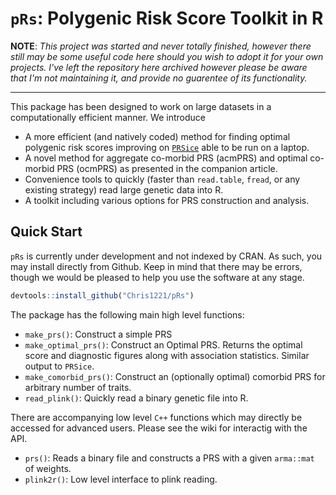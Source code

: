 # `pRs`: Polygenic Risk Score Toolkit in R

**NOTE**: *This project was started and never totally finished, however there still may be some useful code here should you wish to adopt it for your own projects. I've left the repository here archived however please be aware that I'm not maintaining it, and provide no guarentee of its functionality.*

--- 

This package has been designed to work on large datasets in a computationally efficient manner. We introduce

- A more efficient (and natively coded) method for finding optimal polygenic risk scores improving on [`PRSice`](prsice.info) able to be run on a laptop.
- A novel method for aggregate co-morbid PRS (acmPRS) and optimal co-morbid PRS (ocmPRS) as presented in the companion article.  
- Convenience tools to quickly (faster than `read.table`, `fread`, or any existing strategy) read large genetic data into R.
- A toolkit including various options for PRS construction and analysis.

## Quick Start

`pRs` is currently under development and not indexed by CRAN. As such, you may install directly from Github. Keep in mind that there may be errors, though we would be pleased to help you use the software at any stage.

```R
devtools::install_github("Chris1221/pRs")
```

The package has the following main high level functions:

- `make_prs()`: Construct a simple PRS
- `make_optimal_prs()`: Construct an Optimal PRS. Returns the optimal score and diagnostic figures along with association statistics. Similar output to `PRSice`.
- `make_comorbid_prs()`: Construct an (optionally optimal) comorbid PRS for arbitrary number of traits.
- `read_plink()`: Quickly read a binary genetic file into R.

There are accompanying low level `C++` functions which may directly be accessed for advanced users. Please see the wiki for interactig with the API.

- `prs()`: Reads a binary file and constructs a PRS with a given `arma::mat` of weights.
- `plink2r()`: Low level interface to plink reading.

